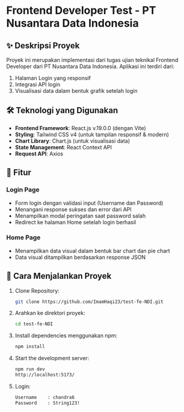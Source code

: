 # Frontend Developer Test - PT Nusantara Data Indonesia

## ✨ Deskripsi Proyek

Proyek ini merupakan implementasi dari tugas ujian teknikal Frontend Developer dari PT Nusantara Data Indonesia. Aplikasi ini terdiri dari:

1. Halaman Login yang responsif
2. Integrasi API login
3. Visualisasi data dalam bentuk grafik setelah login

## 🛠️ Teknologi yang Digunakan

- **Frontend Framework**: React.js v.19.0.0 (dengan Vite)
- **Styling**: Tailwind CSS v4 (untuk tampilan responsif & modern)
- **Chart Library**: Chart.js (untuk visualisasi data)
- **State Management**: React Context API
- **Request API**: Axios

## 🔐 Fitur

### Login Page

- Form login dengan validasi input (Username dan Password)
- Menangani response sukses dan error dari API
- Menampilkan modal peringatan saat password salah
- Redirect ke halaman Home setelah login berhasil

### Home Page

- Menampilkan data visual dalam bentuk bar chart dan pie chart
- Data visual ditampilkan berdasarkan response JSON

## 🚀 Cara Menjalankan Proyek

1. Clone Repository:

   ```bash
   git clone https://github.com/ImamHaqi23/test-fe-NDI.git
   ```

2. Arahkan ke direktori proyek:

   ```bash
   cd test-fe-NDI
   ```

3. Install dependencies menggunakan npm:

   ```bash
   npm install
   ```

4. Start the development server:
   ```bash
   npm run dev
   http://localhost:5173/
   ```
5. Login:
   ```bash
   Username    : chandra6
   Password    : String123!
   ```
